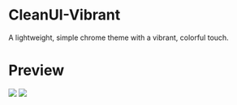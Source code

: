 # CleanUI-Vibrant
A lightweight, simple chrome theme with a vibrant, colorful touch.

# Preview

<img src="https://imgur.com/asSeREe"></img>
<img src="https://imgur.com/6wPAlxR"></img>
